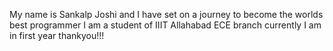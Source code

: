 My name is Sankalp Joshi and I have set on a journey to become the worlds best programmer
I am a student of IIIT Allahabad ECE branch
currently I am in first year
thankyou!!!